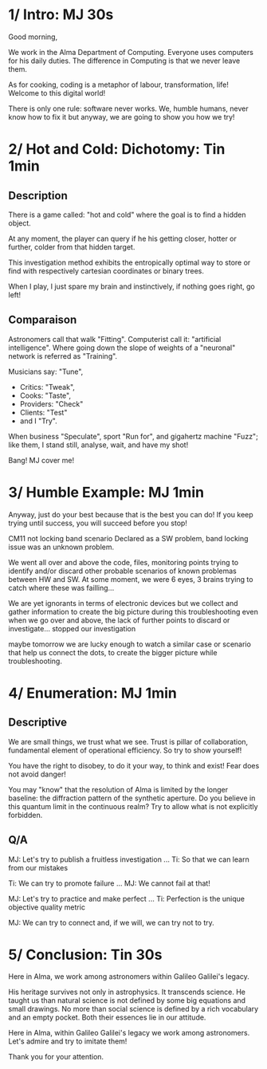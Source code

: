 # 1/ Intro: MJ 30s

Good morning,

We work in the Alma Department of Computing.
Everyone uses computers for his daily duties.
The difference in Computing is that we never leave them.

As for cooking, coding is a metaphor of labour, transformation, life!
Welcome to this digital world!

There is only one rule: software never works.
We, humble humans, never know how to fix it but anyway,
we are going to show you how we try!


# 2/ Hot and Cold: Dichotomy: Tin 1min


## Description

There is a game called: "hot and cold" where the goal is to find a hidden object.

At any moment, the player can query if he his getting closer, hotter or further, colder from that hidden target.

This investigation method exhibits the entropically optimal way to store or find with respectively cartesian coordinates or binary trees.

When I play, I just spare my brain and instinctively, if nothing goes right, go left!

## Comparaison

Astronomers call that walk "Fitting".
Computerist call it: "artificial intelligence".
Where going down the slope of weights of a "neuronal" network is referred as "Training".

Musicians say: "Tune",
  * Critics: "Tweak",
  * Cooks: "Taste",
  * Providers: "Check"
  * Clients: "Test"
  * and I "Try".

When business "Speculate", sport "Run for", and gigahertz machine "Fuzz";
like them, I stand still, analyse, wait, and have my shot!

Bang! MJ cover me!


# 3/ Humble Example: MJ 1min

Anyway, just do your best because that is the best you can do!
If you keep trying until success, you will succeed before you stop!

CM11 not locking band scenario Declared as a SW problem, band locking issue was an unknown problem.

We went all over and above the code, files, monitoring points
trying to identify and/or discard other probable scenarios of known problemas between HW and SW.
At some moment, we were 6 eyes, 3 brains trying to catch where these was failling...

We are yet ignorants in terms of electronic devices but we collect and gather information to create the big picture during this troubleshooting
even when we go over and above, the lack of further points to discard or investigate... stopped our investigation

maybe tomorrow we are lucky enough to watch a similar case or scenario that help us connect the dots,
to create the bigger picture while troubleshooting.

# 4/ Enumeration: MJ 1min

## Descriptive

We are small things, we trust what we see.
Trust is pillar of collaboration, fundamental element of operational efficiency.
So try to show yourself!

You have the right to disobey, to do it your way, to think and exist!
Fear does not avoid danger!

You may "know" that the resolution of Alma is limited by the longer baseline: the diffraction pattern of the synthetic aperture.
Do you believe in this quantum limit in the continuous realm?
Try to allow what is not explicitly forbidden.

## Q/A

MJ: Let's try to publish a fruitless investigation ...
Ti: So that we can learn from our mistakes

Ti: We can try to promote failure ...
MJ: We cannot fail at that!

MJ: Let's try to practice and make perfect ...
Ti: Perfection is the unique objective quality metric


MJ: We can try to connect and, if we will, we can try not to try.


# 5/ Conclusion: Tin 30s

Here in Alma, we work among astronomers within Galileo Galilei's legacy.

His heritage survives not only in astrophysics. It transcends science.
He taught us than natural science is not defined by some big equations and small drawings.
No more than social science is defined by a rich vocabulary and an empty pocket.
Both their essences lie in our attitude.

Here in Alma, within Galileo Galilei's legacy we work among astronomers.
Let's admire and try to imitate them!

Thank you for your attention.
